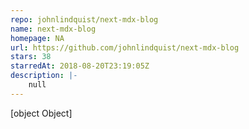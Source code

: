 ```yaml
---
repo: johnlindquist/next-mdx-blog
name: next-mdx-blog
homepage: NA
url: https://github.com/johnlindquist/next-mdx-blog
stars: 38
starredAt: 2018-08-20T23:19:05Z
description: |-
    null
---
```


[object Object]
